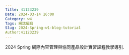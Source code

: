 ```yaml
---
Title: 41123239
Date: 2024-03-14 16:00
Category: w4
Tags: 網誌編寫
Slug: 2024-Spring-w1-blog-tutorial
Author:41123239
---
```


2024 Spring 網際內容管理與協同產品設計實習課程教學導引.

<!-- PELICAN_END_SUMMARY -->